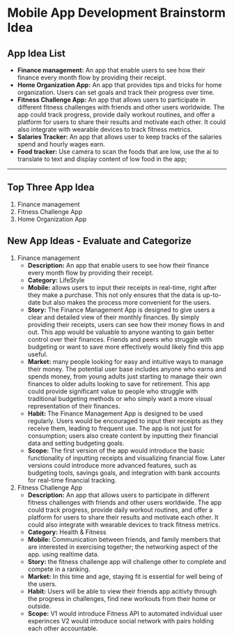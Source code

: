 Mobile App Development Brainstorm Idea
===
## App Idea List
- **Finance management:** An app that enable users to see how their finance every month flow by providing their receipt. 
- **Home Organization App:** An app that provides tips and tricks for home organization. Users can set goals and track their progress over time.
- **Fitness Challenge App:** An app that allows users to participate in different fitness challenges with friends and other users worldwide. The app could track progress, provide daily workout routines, and offer a platform for users to share their results and motivate each other. It could also integrate with wearable devices to track fitness metrics.
- **Salaries Tracker:** An app that allows user to keep tracks of the salaries spend and hourly wages earn.
- **Food tracker:** Use camera to scan the foods that are low, use the ai to translate to text and display content of low food in the app; 
---
## Top Three App Idea
1. Finance management
2. Fitness Challenge App
3. Home Organization App

## New App Ideas - Evaluate and Categorize
1. Finance management
    - **Description:** An app that enable users to see how their finance every month flow by providing their receipt. 
    - **Category:** LifeStyle
    - **Mobile:** allows users to input their receipts in real-time, right after they make a purchase. This not only ensures that the data is up-to-date but also makes the process more convenient for the users.
    - **Story:** The Finance Management App is designed to give users a clear and detailed view of their monthly finances. By simply providing their receipts, users can see how their money flows in and out. This app would be valuable to anyone wanting to gain better control over their finances. Friends and peers who struggle with budgeting or want to save more effectively would likely find this app useful.
    - **Market:** many people looking for easy and intuitive ways to manage their money. The potential user base includes anyone who earns and spends money, from young adults just starting to manage their own finances to older adults looking to save for retirement. This app could provide significant value to people who struggle with traditional budgeting methods or who simply want a more visual representation of their finances.
    - **Habit:** The Finance Management App is designed to be used regularly. Users would be encouraged to input their receipts as they receive them, leading to frequent use. The app is not just for consumption; users also create content by inputting their financial data and setting budgeting goals.
    - **Scope:** The first version of the app would introduce the basic functionality of inputting receipts and visualizing financial flow. Later versions could introduce more advanced features, such as budgeting tools, savings goals, and integration with bank accounts for real-time financial tracking.
2. Fitness Challenge App
    - **Description:** An app that allows users to participate in different fitness challenges with friends and other users worldwide. The app could track progress, provide daily workout routines, and offer a platform for users to share their results and motivate each other. It could also integrate with wearable devices to track fitness metrics.
    - **Category:** Health & Fitness
    - **Mobile:** Communication between friends, and family members that are interested in exercising together; the networking aspect of the app. using realtime data.
    - **Story:** the fitness challenge app will challenge other to complete and compete in a ranking. 
    - **Market:** In this time and age, staying fit is essential for well being of the users. 
    - **Habit:** Users will be able to view their friends app acitivty through the progress in challenges, find new workouts from their home or outside.
    - **Scope:** V1 would introduce Fitness API to automated individual user experinces V2 would introduce social network with pairs holding each other accountable.
